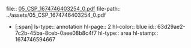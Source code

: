 file:: [05_CSP_1674746403254_0.pdf](../assets/05_CSP_1674746403254_0.pdf)
file-path:: ../assets/05_CSP_1674746403254_0.pdf

- [:span]
  ls-type:: annotation
  hl-page:: 2
  hl-color:: blue
  id:: 63d29ae2-7c2b-45ba-8ceb-0aee08b8c4f7
  hl-type:: area
  hl-stamp:: 1674746594667